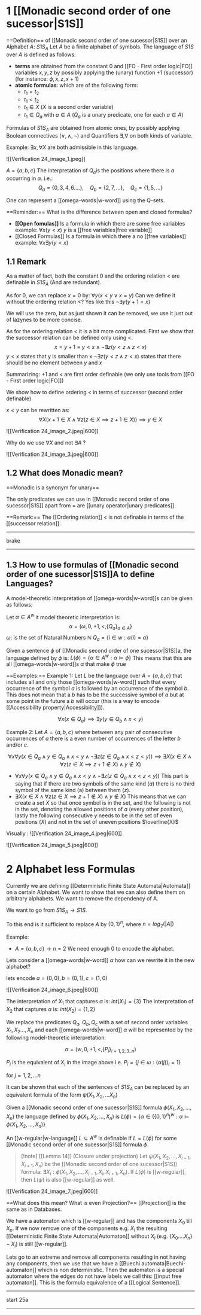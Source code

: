 # 1 [[Monadic second order of one sucessor|S1S]]
==Definition== of [[Monadic second order of one sucessor|S1S]] over an Alphabet $A$: $S1S_A$ 
Let $A$ be a finite alphabet of symbols. The language of $S1S$ over $A$ is defined as follows:

- __terms__ are obtained from the constant $0$ and [[FO - First order logic|FO]] variables $x,y,z$ by possibly applying the (unary) function $+1$ (successor) (for instance: $\phi,x,z,x+1$)
- __atomic formulas__: which are of the following form: 
	- $t_1=t_2$
	- $t_1<t_2$
	- $t_1 \in X$ ($X$ is a second order variable)
	- $t_1 \in Q_a$ with $a \in A$ ($Q_a$ is a unary predicate, one for each $a \in A$)

Formulas of $S1S_A$ are obtained from atomic ones, by possibly applying Boolean connectives ($\lor,\land,\neg$) and Quantifiers $\exists, \forall$ on both kinds of variable.

Example: $\exists x, \forall X$ are both admissible in this language. 

![[Verification 24_image_1.jpeg]]

$A=\{a,b,c\}$
The interpretation of $Q_a$is the positions where there is $a$ occurring in $\alpha$. i.e.:
$$Q_a=\{0,3,4,6....\},\quad Q_b=\{2,7,...\}, \quad Q_c=\{1,5,...\}$$

One can represent a [[omega-words|w-word]] using the Q-sets.

==Reminder:== What is the difference between open and closed formulas?

- __[[Open fomulas]]__ 
	Is a formula in which there are some free variables example: $\forall x (y<x)$ 
	$y$ is a [[free variables|free variable]]
- [[Closed Formulas]]
	Is a formula in which there a no [[free variables]] example: $\forall x \exists y (y<x)$

## 1.1 Remark
As a matter of fact, both the constant 0 and the ordering relation $<$ are definable in $S1S_A$ (And are redundant).

As for 0, we can replace $x=0$ by: $\forall y (x<y \lor x=y)$
Can we define it without the ordering relation $<$? Yes like this $\neg \exists y (y+1=x)$

We will use the zero, but as just shown it can be removed, we use it just out of lazynes to be more concise.

As for the ordering relation $<$ it is a bit more complicated.
First we show that the successor relation can be defined only using $<$.
$$x=y+1 \equiv y<x \land \neg \exists z (y<z \land z < x )$$
$y<x$ states that y is smaller than x
$\neg \exists z (y<z \land z < x)$ states that there should be no element between $y$ and $x$

Summarizing: $+1$ and $<$ are first order definable (we only use tools from [[FO - First order logic|FO]])

We show how to define ordering $<$ in terms of successor (second order definable)

$x<y$ can be rewritten as:
$$\forall X (x+1 \in X \land \forall z (z \in X \implies z+1 \in X )) \implies y \in X $$

![[Verification 24_image_2.jpeg|600]]

Why do we use $\forall X$ and not $\exists A$ ?

![[Verification 24_image_3.jpeg|600]]


## 1.2 What does Monadic mean?
==Monadic is a synonym for unary==

The only predicates we can use in [[Monadic second order of one sucessor|S1S]] apart from = are [[unary operator|unary predicates]].

==Remark:== The [[Ordering relation]]  $<$ is not definable  in terms of the [[successor relation]].

---
brake

---

## 1.3 How to use formulas of [[Monadic second order of one sucessor|S1S]]A to define Languages?
A model-theoretic interpretation of [[omega-words|w-word]]s can be given as follows:

Let $\alpha \in A^w$ it model theoretic interpretation is: 
$$\alpha = (\omega,0,+1,<,\{Q_a\}_{a \in A}\}$$
$\omega:$ is the set of Natural Numbers $\mathbb{N}$ 
$Q_a=\{i \in w : \alpha(i)=a \}$

Given a sentence $\phi$ of [[Monadic second order of one sucessor|S1S]]a, the language defined by $\phi$ is:
$L(\phi)=\{ \alpha \in A^w: \alpha \models \phi\}$ 
This means that this are all [[omega-words|w-word]]s $\alpha$ that make $\phi$ true

==Examples:==
Example 1:
Let $L$ be the language over $A=\{a,b,c\}$ that includes all and only those [[omega-words|w-word]] such that every occurrence of the symbol $a$  is followed by an occurrence of the symbol $b$. This does not mean that a $b$ has to be the successive symbol of $a$ but at some point in the future a $b$ will occur (this is a way to encode [[Accessibility property|Accessibility]]).

$$\forall x (x \in Q_a) \implies \exists y (y \in Q_b \land x<y)$$

Example 2:
Let $A=\{a,b,c\}$ where between any pair of consecutive occurrences of $a$ there is a even number of occurrences of the  letter $b$ and/or $c$.

$$\forall x \forall y (x \in Q_a \land y \in Q_a \land x < y \land \neg \exists z (z \in Q_a  \land x<z<y) ) \implies \exists X (x \in X \land \forall z (z \in X \implies z+1 \not \in X) \land y \not \in X )$$

- $\forall x \forall y (x \in Q_a \land y \in Q_a \land x < y \land \neg \exists z (z \in Q_a  \land x<z<y) )$  This part is saying that if there are two symbols of the same kind ($a$) there is no third symbol of the same kind (a) between them ($z$).
- $\exists X (x \in X \land \forall z (z \in X \implies z+1 \not \in X) \land y \not \in X )$ This means that we can create a set $X$ so that once symbol is in the set, and the following is not in the set, denoting the allowed positions of $a$ (every other position), lastly the following consecutive $y$ needs to be in the set of even positions ($X$) and not in the set of  uneven positions $\overline{X}$

Visually :
![[Verification 24_image_4.jpeg|600]]

![[Verification 24_image_5.jpeg|600]]



# 2 Alphabet less  Formulas
Currently we are defining [[Deterministic Finite State Automata|Automata]] on a certain Alphabet. We want to show that we can also define them on arbitrary alphabets. We want to remove the dependency of A.

We want to go from $S1S_A \to S1S$.

To this end is it sufficient to replace $A$ by $\{0,1\}^n$, where $n= log_2(|A|)$ 

Example:
- $A=\{a,b,c\} \to n=2$
We need enough 0 to encode the alphabet.

Lets consider a [[omega-words|w-word]] $\alpha$ how can we rewrite it in the new alphabet?

lets encode $a=(0,0),b=(0,1),c=(1,0)$

![[Verification 24_image_6.jpeg|600]]

The interpretation of $X_1$ that captures $\alpha$ is: $int(X_1)=\{3\}$
The interpretation of $X_2$ that captures $\alpha$ is: $int(X_2)=\{1,2\}$

We replace the predicates $Q_a$, $Q_b,Q_c$ with a set of second order variables $X_1,X_2...,X_n$ and each [[omega-words|w-word]] $\alpha$ will be represented by the following model-theoretic interpretation:

$$\alpha=(w,0,+1,<,\{P_i\}_{i=1,2,3..n})$$

$P_i$ is the equivalent of $X_i$ in the image above i.e.
$P_i=\{j \in \omega: (\alpha(j))_i=1\}$

for $j=1,2,...n$

It can be shown that each of the sentences of $S1S_A$ can be replaced by an equivalent formula of the form $\psi(X_1,X_2,...X_n)$ 


Given a [[Monadic second order of one sucessor|S1S]] formula $\phi(X_1,X_2,...,X_n)$ the language defined by $\phi(X_1,X_2,...,X_n)$ is $L(\phi)=\{\alpha \in (\{ 0,1\}^n)^w: \alpha \models \phi(X_1,X_2,...,X_n)\}$  

An  [[w-regular|w-language]] $L \subseteq A^w$ is definable if $L=L(\phi)$ for some [[Monadic second order of one sucessor|S1S]] formula $\phi$.

> [!note] [[Lemma 14]] (Closure under projection)
> Let $\psi(X_1,X_2,...,X_{i-1},X_{i+1},X_n)$ be the [[Monadic second order of one sucessor|S1S]] formula: $\exists X_i: \phi(X_1,X_2,...,X_{i-1},X_i,X_{i+1},X_n)$. If $L(\phi)$ is [[w-regular]], then $L(\psi)$ is also [[w-regular]] as well.

 ![[Verification 24_image_7.jpeg|600]]

==What does this mean? What is even Projection?==
[[Projection]] is the same as in Databases.

We have a automaton which is [[w-regular]] and has the components $X_0$ till $X_n$. If we now remove one of the components e.g. $X_i$ the resulting [[Deterministic Finite State Automata|Automaton]] without $X_i$ (e.g. $\{X_0....X_n\}-X_i$) is still [[w-regular]].

Lets go to an extreme and remove all components resulting in not having any components, then we use that we have a [[Buechi automata|Buechi-automaton]] which is non deterministic. Then the automaton is a special automaton where the edges do not have labels we call this: [[input free automaton]]. This is the formula equivalence of a [[Logical Sentence]].

---
start 25a

---




